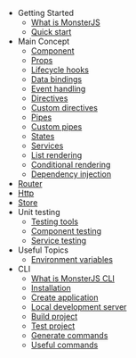 * Getting Started
    * [What is MonsterJS](getting-started/what-is-monster-js.md)
    * [Quick start](getting-started/quick-start.md)
* Main Concept
    * [Component](main-concept/component.md)
    * [Props](main-concept/component-props.md)
    * [Lifecycle hooks](main-concept/hooks.md)
    * [Data bindings](main-concept/bindings.md)
    * [Event handling](main-concept/event-handling.md)
    * [Directives](main-concept/directives.md)
    * [Custom directives](main-concept/custom-directives.md)
    * [Pipes](main-concept/pipes.md)
    * [Custom pipes](main-concept/custom-pipes.md)
    * [States](main-concept/states.md)
    * [Services](main-concept/services.md)
    * [List rendering](main-concept/list-rendering.md)
    * [Conditional rendering](main-concept/conditional-rendering.md)
    * [Dependency injection](main-concept/dependency-injection.md)
* [Router](router.md)
* [Http](http.md)
* [Store](store.md)
* Unit testing
    * [Testing tools](unit-testing/testing-tools.md)
    * [Component testing](unit-testing/testing-components.md)
    * [Service testing](unit-testing/testing-services.md)
* Useful Topics
    * [Environment variables](useful-topics/environment-variables.md)
* CLI
    * [What is MonsterJS CLI](cli/cli-introduction.md)
    * [Installation](cli/cli-installation.md)
    * [Create application](cli/create-application.md)
    * [Local development server](cli/local-dev-server.md)
    * [Build project](cli/build-the-project.md)
    * [Test project](cli/test-the-project.md)
    * [Generate commands](cli/generate-command.md)
    * [Useful commands](cli/useful-command.md)
